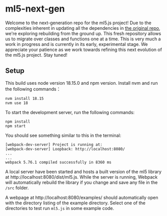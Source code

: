# ml5-next-gen

Welcome to the next-generation repo for the ml5.js project! Due to the complexities inherent in updating all the dependencies in [the original repo](https://github.com/ml5js/ml5-library), we're exploring rebuilding from the ground up. This fresh repository allows us to migrate over classes and functions one at a time. This is very much a work in progress and is currently in its early, experimental stage. We appreciate your patience as we work towards refining this next evolution of the ml5.js project. Stay tuned!

## Setup

This build uses node version 18.15.0 and npm version.
Install nvm and run the following commands：

```
nvm install 18.15
nvm use 18
```

To start the development server, run the following commands:

```
npm install
npm start
```

You should see something similar to this in the terminal:

```
[webpack-dev-server] Project is running at:
[webpack-dev-server] Loopback: http://localhost:8080/
...
...
webpack 5.76.1 compiled successfully in 8360 ms
```

A local server have been started and hosts a built version of the ml5 library at http://localhost:8080/dist/ml5.js. While the server is running, Webpack will automatically rebuild the library if you change and save any file in the `/src` folder.

A webpage at http://localhost:8080/examples/ should automatically open with the directory listing of the example directory. Select one of the directories to test run `ml5.js` in some example code.
